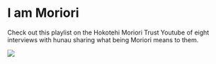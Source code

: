 <!-- 
Title: I am Moriori
ID: 5 
-->

# I am Moriori

Check out this playlist on the Hokotehi Moriori Trust Youtube of eight interviews with hunau sharing what being Moriori means to them.

![](https://youtu.be/Hv-Erw4jr7A?list=PLLjFJEZHA0hwV3LWAgAMJThglvIyrWQly)
